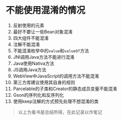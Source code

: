 # 不能使用混淆的情况
1. 反射使用的元素
2. 最好不要让一些Bean对象混淆
3. 四大组件不能混淆
4. 注解不能混淆
5. 不能混淆枚举中的`value`和`valueOf`方法
6. JNI调用Java方法不能进行混淆
7. Java使用Nativa方法
8. JS调用Java方法
9. WebView中JavaScript的调用方法不能混淆
10. 第三方库建议使用其自身的规则
11. Parcelable的子类和Creator的静态成员变量不能混淆
12. Gson的序列化和反序列化
13. 使用keep注解的方式预先处理不想混淆的类


> 以上为看书是总结所得，在此记录以作笔记


